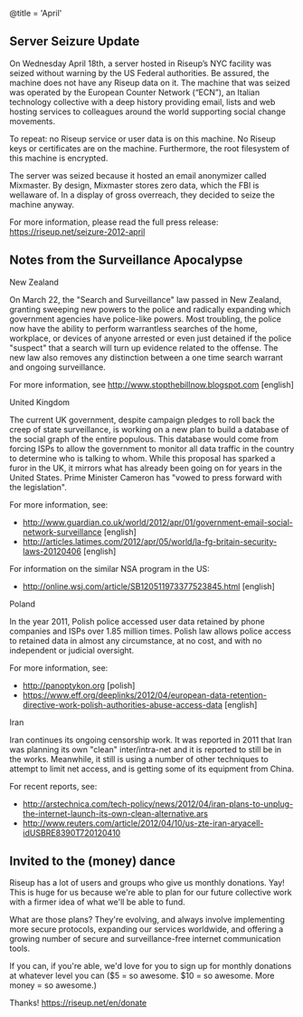 @title = 'April'

## Server Seizure Update

On Wednesday April 18th, a server hosted in Riseup’s NYC facility was seized without warning by the US Federal authorities. Be assured, the machine does not have any Riseup data on it. The machine that was seized was operated by the European Counter Network (“ECN”), an Italian technology collective with a deep history providing email, lists and web hosting services to colleagues around the world supporting social change movements.

To repeat: no Riseup service or user data is on this machine. No Riseup keys or certificates are on the machine. Furthermore, the root filesystem of this machine is encrypted.

The server was seized because it hosted an email anonymizer called Mixmaster. By design, Mixmaster stores zero data, which the FBI is wellaware of. In a display of gross overreach, they decided to seize the machine anyway.

For more information, please read the full press release: https://riseup.net/seizure-2012-april


## Notes from the Surveillance Apocalypse

New Zealand

On March 22, the "Search and Surveillance" law passed in New Zealand, granting sweeping new powers to the police and radically expanding which government agencies have police-like powers. Most troubling, the police now have the ability to perform warrantless searches of the home, workplace, or devices of anyone arrested or even just detained if the police "suspect" that a search will turn up evidence related to the offense. The new law also removes any distinction between a one time search warrant and ongoing surveillance.

For more information, see http://www.stopthebillnow.blogspot.com [english]

United Kingdom

The current UK government, despite campaign pledges to roll back the creep of state surveillance, is working on a new plan to build a database of the social graph of the entire populous. This database would come from forcing ISPs to allow the government to monitor all data traffic in the country to determine who is talking to whom. While this proposal has sparked a furor in the UK, it mirrors what has already been going on for years in the United States. Prime Minister Cameron has "vowed to press forward with the legislation".

For more information, see:

* http://www.guardian.co.uk/world/2012/apr/01/government-email-social-network-surveillance [english]
* http://articles.latimes.com/2012/apr/05/world/la-fg-britain-security-laws-20120406 [english]

For information on the similar NSA program in the US:

* http://online.wsj.com/article/SB120511973377523845.html [english]

Poland

In the year 2011, Polish police accessed user data retained by phone companies and ISPs over 1.85 million times. Polish law allows police access to retained data in almost any circumstance, at no cost, and with no independent or judicial oversight.

For more information, see:

* http://panoptykon.org [polish]
* https://www.eff.org/deeplinks/2012/04/european-data-retention-directive-work-polish-authorities-abuse-access-data [english]

Iran

Iran continues its ongoing censorship work.  It was reported in 2011 that Iran was planning its own "clean" inter/intra-net and it is reported to still be in the works.  Meanwhile, it still is using a number of other techniques to attempt to limit net access, and is getting some of its equipment from China.

For recent reports, see:

* http://arstechnica.com/tech-policy/news/2012/04/iran-plans-to-unplug-the-internet-launch-its-own-clean-alternative.ars
* http://www.reuters.com/article/2012/04/10/us-zte-iran-aryacell-idUSBRE8390T720120410


## Invited to the (money) dance

Riseup has a lot of users and groups who give us monthly donations. Yay! This is huge for us because we're able to plan for our future collective work with a firmer idea of what we'll be able to fund.

What are those plans? They're evolving, and always involve implementing more secure protocols, expanding our services worldwide, and offering a growing number of secure and surveillance-free internet communication tools.

If you can, if you're able, we'd love for you to sign up for monthly donations at whatever level you can ($5 = so awesome. $10 = so awesome. More money = so awesome.)

Thanks! https://riseup.net/en/donate